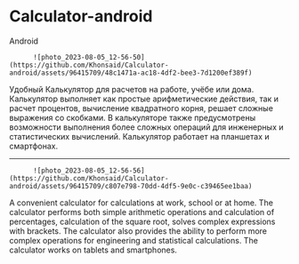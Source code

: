 # Calculator-android
Android

          ![photo_2023-08-05_12-56-50](https://github.com/Khonsaid/Calculator-android/assets/96415709/48c1471a-ac18-4df2-bee3-7d1200ef389f)

Удобный Калькулятор для расчетов на работе, учёбе или дома. Калькулятор выполняет как простые арифметические действия, так и расчет процентов, вычисление квадратного 
корня, решает сложные выражения со скобками. В калькуляторе также предусмотрены возможности выполнения более сложных операций для инженерных и статистических 
вычислений. Калькулятор работает на планшетах и смартфонах.

-----------------------------------------------------------------------------------------------------------------------------------------------------------------------

          ![photo_2023-08-05_12-56-56](https://github.com/Khonsaid/Calculator-android/assets/96415709/c807e798-70dd-4df5-9e0c-c39465ee1baa)

A convenient calculator for calculations at work, school or at home. The calculator performs both simple arithmetic operations and calculation of percentages, 
calculation of the square root, solves complex expressions with brackets. The calculator also provides the ability to perform more complex operations for 
engineering and statistical calculations. The calculator works on tablets and smartphones.
